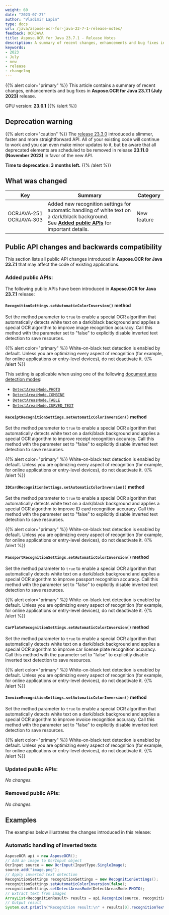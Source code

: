 ```yaml
---
weight: 60
date: "2023-07-27"
author: "Vladimir Lapin"
type: docs
url: /java/aspose-ocr-for-java-23-7-1-release-notes/
feedback: OCRJAVA
title: Aspose.OCR for Java 23.7.1 - Release Notes
description: A summary of recent changes, enhancements and bug fixes in Aspose.OCR for Java 23.7.1 (July 2023) release.
keywords:
- 2023
- July
- new
- release
- changelog
---
```


{{% alert color="primary" %}}
This article contains a summary of recent changes, enhancements and bug fixes in **Aspose.OCR for Java 23.7.1 (July 2023)** release.

GPU version: **23.6.1**
{{% /alert %}}

## Deprecation warning

{{% alert color="caution" %}}
The [release 23.3.0](/ocr/java/aspose-ocr-for-java-23-3-0-release-notes/) introduced a slimmer, faster and more straightforward API. All of your existing code will continue to work and you can even make minor updates to it, but be aware that all deprecated elements are scheduled to be removed in release **23.11.0 (November 2023)** in favor of the new API.

**Time to deprecation: 3 months left.**
{{% /alert %}}

## What was changed

Key | Summary | Category
--- | ------- | --------
OCRJAVA&#8209;251<br />OCRJAVA&#8209;303 | Added new recognition settings for automatic handling of white text on a dark/black background.<br />See [**Added public APIs**](#added-public-apis) for important details. | New feature

## Public API changes and backwards compatibility

This section lists all public API changes introduced in **Aspose.OCR for Java 23.7.1** that may affect the code of existing applications.

### Added public APIs:

The following public APIs have been introduced in **Aspose.OCR for Java 23.7.1** release:

#### `RecognitionSettings.setAutomaticColorInversion()` method

Set the method parameter to `true` to enable a special OCR algorithm that automatically detects white text on a dark/black background and applies a special OCR algorithm to improve image recognition accuracy. Call this method with the parameter set to "false" to explicitly disable inverted text detection to save resources.

{{% alert color="primary" %}}
White-on-black text detection is enabled by default. Unless you are optimizing every aspect of recognition (for example, for online applications or entry-level devices), do not deactivate it.
{{% /alert %}}

This setting is applicable when using one of the following [document area detection modes](/ocr/java/areas-detection/):

- [`DetectAreasMode.PHOTO`](/ocr/java/areas-detection/photo/)
- [`DetectAreasMode.COMBINE`](/ocr/java/areas-detection/combine/)
- [`DetectAreasMode.TABLE`](/ocr/java/areas-detection/table/)
- [`DetectAreasMode.CURVED_TEXT`](/ocr/java/areas-detection/curved_text/)

#### `ReceiptRecognitionSettings.setAutomaticColorInversion()` method

Set the method parameter to `true` to enable a special OCR algorithm that automatically detects white text on a dark/black background and applies a special OCR algorithm to improve receipt recognition accuracy. Call this method with the parameter set to "false" to explicitly disable inverted text detection to save resources.

{{% alert color="primary" %}}
White-on-black text detection is enabled by default. Unless you are optimizing every aspect of recognition (for example, for online applications or entry-level devices), do not deactivate it.
{{% /alert %}}

#### `IDCardRecognitionSettings.setAutomaticColorInversion()` method

Set the method parameter to `true` to enable a special OCR algorithm that automatically detects white text on a dark/black background and applies a special OCR algorithm to improve ID card recognition accuracy. Call this method with the parameter set to "false" to explicitly disable inverted text detection to save resources.

{{% alert color="primary" %}}
White-on-black text detection is enabled by default. Unless you are optimizing every aspect of recognition (for example, for online applications or entry-level devices), do not deactivate it.
{{% /alert %}}

#### `PassportRecognitionSettings.setAutomaticColorInversion()` method

Set the method parameter to `true` to enable a special OCR algorithm that automatically detects white text on a dark/black background and applies a special OCR algorithm to improve passport recognition accuracy. Call this method with the parameter set to "false" to explicitly disable inverted text detection to save resources.

{{% alert color="primary" %}}
White-on-black text detection is enabled by default. Unless you are optimizing every aspect of recognition (for example, for online applications or entry-level devices), do not deactivate it.
{{% /alert %}}

#### `CarPlateRecognitionSettings.setAutomaticColorInversion()` method

Set the method parameter to `true` to enable a special OCR algorithm that automatically detects white text on a dark/black background and applies a special OCR algorithm to improve car license plate recognition accuracy. Call this method with the parameter set to "false" to explicitly disable inverted text detection to save resources.

{{% alert color="primary" %}}
White-on-black text detection is enabled by default. Unless you are optimizing every aspect of recognition (for example, for online applications or entry-level devices), do not deactivate it.
{{% /alert %}}

#### `InvoiceRecognitionSettings.setAutomaticColorInversion()` method

Set the method parameter to `true` to enable a special OCR algorithm that automatically detects white text on a dark/black background and applies a special OCR algorithm to improve invoice recognition accuracy. Call this method with the parameter set to "false" to explicitly disable inverted text detection to save resources.

{{% alert color="primary" %}}
White-on-black text detection is enabled by default. Unless you are optimizing every aspect of recognition (for example, for online applications or entry-level devices), do not deactivate it.
{{% /alert %}}

### Updated public APIs:

_No changes._

### Removed public APIs:

_No changes._

## Examples

The examples below illustrates the changes introduced in this release:

### Automatic handling of inverted texts

```java
AsposeOCR api = new AsposeOCR();
// Add an image to OcrInput object
OcrInput source = new OcrInput(InputType.SingleImage);
source.add("image.png");
// Apply inverted text detection
RecognitionSettings recognitionSettings = new RecognitionSettings();
recognitionSettings.setAutomaticColorInversion(false);
recognitionSettings.setDetectAreasMode(DetectAreasMode.PHOTO);
// Extract text from images
ArrayList<RecognitionResult> results = api.Recognize(source, recognitionSettings);
// Output result
System.out.println("Recognition result:\n" + results[0].recognitionText + "\n\n");
```
